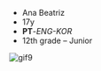 - Ana Beatriz
- 17y
- **PT**-*ENG-KOR*
- 12th grade – Junior

![gif9](https://github.com/anabtzz/anabtzz/assets/128055760/2985773e-fb9c-418c-8c5c-1c344d9467d4)

